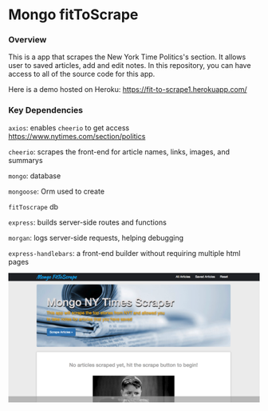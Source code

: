 # Mongo fitToScrape


### Overview

This is a app that scrapes the New York Time Politics's section. It allows user to saved articles, add and edit notes. In this repository, you can have access to all of the source code for this app.

Here is a demo hosted on Heroku: https://fit-to-scrape1.herokuapp.com/

### Key Dependencies

`axios`: enables `cheerio` to get access https://www.nytimes.com/section/politics

`cheerio`: scrapes the front-end for article names, links, images, and summarys 

`mongo`: database 

`mongoose`: Orm used to create

`fitToscrape` db

`express`: builds server-side routes and functions

`morgan`: logs server-side requests, helping debugging

`express-handlebars`: a front-end builder without requiring multiple html pages


![FitToScrape](/public/assets/img/fittoscrape.png?raw=true)

